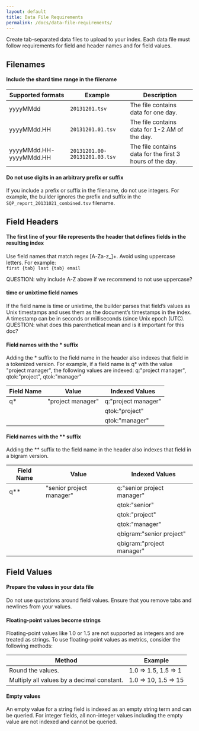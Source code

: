 ```yaml
---
layout: default
title: Data File Requirements
permalink: /docs/data-file-requirements/
---
```


Create tab-separated data files to upload to your index. Each data file must follow requirements for field and header names and for field values.

## Filenames

#### Include the shard time range in the filename

| Supported formats | Example | Description |
|------ | ------ | --------- |
| yyyyMMdd | `20131201.tsv` | The file contains data for one day. |
| yyyyMMdd.HH | `20131201.01.tsv` | The file contains data for 1-2 AM of the day. |
| yyyyMMdd.HH-yyyyMMdd.HH | `20131201.00-20131201.03.tsv` | The file contains data for the first 3 hours of the day.  |


#### Do not use digits in an arbitrary prefix or suffix 

If you include a prefix or suffix in the filename, do not use integers. For example, the builder ignores the prefix and suffix in the `SQP_report_20131021_combined.tsv` filename. 

## Field Headers

#### The first line of your file represents the header that defines fields in the resulting index 

Use field names that match regex [A-Za-z_]+. Avoid using uppercase letters. For example:  
`first {tab} last {tab} email`

QUESTION: why include A-Z above if we recommend to not use uppercase?

#### time or unixtime field names

If the field name is time or unixtime, the builder parses that field’s values as Unix timestamps and uses them as the document’s timestamps in the index. A timestamp can be in seconds or milliseconds (since Unix epoch (UTC). QUESTION: what does this parenthetical mean and is it important for this doc?

#### Field names with the * suffix

Adding the * suffix to the field name in the header also indexes that field in a tokenized version. For example, if a field name is q* with the value "project manager", the following values are indexed: q:"project manager", qtok:"project", qtok:"manager"

| Field Name | Value | Indexed Values |
| ------ | --------- | ---------- |
| q* | "project manager" | q:"project manager"|
| | | qtok:"project" | 
| | | qtok:"manager" | 


#### Field names with the ** suffix

Adding the ** suffix to the field name in the header also indexes that field in a bigram version. 

| Field Name | Value | Indexed Values |
| ------ | --------- | ---------- |
| q** | "senior project manager" | q:"senior project manager"|
| | | qtok:"senior" | 
| | | qtok:"project" | 
| | | qtok:"manager" | 
| | | qbigram:"senior project" | 
| | | qbigram:"project manager" | 
 

## Field Values

#### Prepare the values in your data file

Do not use quotations around field values. Ensure that you remove tabs and newlines from your values.

#### Floating-point values become strings

Floating-point values like 1.0 or 1.5 are not supported as integers and are treated as strings. To use floating-point values as metrics, consider the following methods:

| Method | Example |
| ------ | ---------- |
| Round the values. | 1.0 => 1.5, 1.5 => 1 |
| Multiply all values by a decimal constant. | 1.0 => 10, 1.5 => 15 |

#### Empty values

An empty value for a string field is indexed as an empty string term and can be queried. For integer fields, all non-integer values including the empty value are not indexed and cannot be queried.


